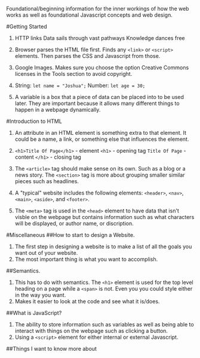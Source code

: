 Foundational/beginning information for the inner workings of how the web works as well as foundational Javascript concepts and web design.

#Getting Started
1. HTTP links
   Data sails through vast pathways
   Knowledge dances free

2. Browser parses the HTML file first. Finds any `<link>` or `<script>` elements. Then parses the CSS and Javascript from those.

3. Google Images. Makes sure you choose the option Creative Commons licenses in the Tools section to avoid copyright.

4. String: `let name = "Joshua";`
   Number: `let age = 30;`

5. A variable is a box that a piece of data can be placed into to be used later. They are important because it allows many different things to happen in a webpage dynamically.

#Introduction to HTML
1. An attribute in an HTML element is something extra to that element. It could be a name, a link, or something else that influences the element.

2. `<h1>Title Of Page</h1>` - element
   `<h1>` - opening tag
   `Title Of Page` - content
   `</h1>` - closing tag

3. The `<article>` tag should make sense on its own. Such as a blog or a news story. The `<section>` tag is more about grouping smaller similar pieces such as headlines.

4. A "typical" website includes the following elements: `<header>`, `<nav>`, `<main>`, `<aside>`, and `<footer>`.

5. The `<meta>` tag is used in the `<head>` element to have data that isn't visble on the webpage but contains information such as what characters will be displayed, or author name, or discription.

#Miscellaneous
##How to start to design a Website.

1. The first step in designing a website is to make a list of all the goals you want out of your website.
2. The most important thing is what you want to accomplish.

##Semantics.

1. This has to do with semantics. The `<h1>` element is used for the top level heading on a page while a `<span>` is not. Even you you could style either in the way you want.
2. Makes it easier to look at the code and see what it is/does.

##What is JavaScript?

1. The ability to store information such as variables as well as being able to interact with things on the webpage such as clicking a button.
2. Using a `<script>` element for either internal or external Javascript.
   
##Things I want to know more about
